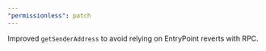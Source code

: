 ```yaml
---
"permissionless": patch
---
```


Improved `getSenderAddress` to avoid relying on EntryPoint reverts with RPC.
